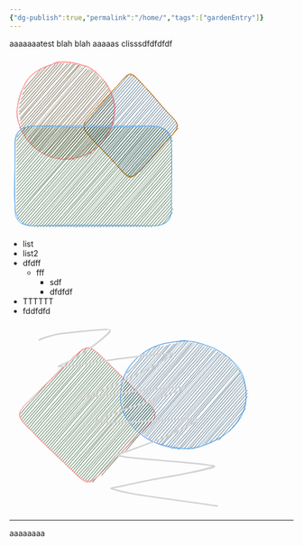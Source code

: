 ```yaml
---
{"dg-publish":true,"permalink":"/home/","tags":["gardenEntry"]}
---
```



aaaaaaatest
blah blah
aaaaas
clisssdfdfdfdf


<svg version="1.1" xmlns="http://www.w3.org/2000/svg" viewBox="0 0 313 310.5" width="313" height="310.5" filter="invert(93%) hue-rotate(180deg)">
  <!-- svg-source:excalidraw -->
  
  <defs>
    <style class="style-fonts">
      @font-face {
        font-family: "Virgil";
        src: url("https://excalidraw.com/Virgil.woff2");
      }
      @font-face {
        font-family: "Cascadia";
        src: url("https://excalidraw.com/Cascadia.woff2");
      }
    </style>
    
  </defs>
  <g stroke-linecap="round" transform="translate(14 10) rotate(0 86 86)"><path d="M32.87 17.97 C32.87 17.97, 32.87 17.97, 32.87 17.97 M32.87 17.97 C32.87 17.97, 32.87 17.97, 32.87 17.97 M11.91 48.11 C17.99 38.9, 29.07 30.2, 41.36 11.86 M11.34 49.49 C23.09 36.74, 34.32 23.21, 43.09 13.71 M9.38 58.39 C26.36 39, 41.43 20.42, 53.28 7.2 M8.91 57.66 C24.14 38.7, 39.1 21.73, 51.78 7.9 M8.15 65.9 C22.64 48.21, 35.3 30.89, 60.63 4.79 M5.53 67.59 C26.64 43.34, 48.82 18.77, 60.54 4.77 M3.8 74.46 C18.71 58.88, 33.08 43.19, 66.84 4.97 M4.99 74.5 C16.85 59.7, 29.46 45.09, 67.25 3.86 M2.56 82.19 C28.21 53.47, 57.43 23.17, 71.99 1.9 M3.5 82.25 C18.8 66.75, 33.74 47.97, 72.4 4.17 M4.58 88.8 C20.7 71.45, 33.46 51.26, 78.37 2.89 M2.48 88.71 C21.76 66.74, 42.9 43.23, 77.23 2.56 M2.7 92.41 C32.88 61.52, 65.58 25.37, 81.73 3.25 M3.78 93.61 C32.74 61.67, 60.26 29.97, 82.39 2.58 M5.76 100.9 C23.98 77.94, 45.31 52.03, 89.41 3.8 M4.44 99.84 C31.15 70.01, 56.06 41.06, 88.51 3.06 M3.91 105.11 C26.92 77.39, 47.5 54.67, 94.21 3.23 M6.5 103.85 C29.94 73.77, 56.85 45.64, 93.61 2.46 M4.04 111.29 C34.15 78.35, 59.73 49.06, 99.89 4.36 M5.88 109.93 C32.37 79.78, 56.82 52.3, 99.01 4.19 M3.77 117.57 C35.97 83.78, 65.63 49.97, 102.43 3.25 M4.82 117.88 C34.78 82.15, 65.55 46.6, 104.1 3.74 M8.7 119.03 C42.34 78.53, 78.56 39.12, 108.76 6.01 M6.67 119.98 C28.99 96.47, 50.28 70.75, 107.5 6.51 M10.02 123.06 C41.11 87.52, 70.73 53.25, 110.72 5.04 M9.85 123.52 C41.35 85.87, 73.11 50.07, 110.52 6.13 M12.29 126.91 C40.15 94.6, 70.99 60.47, 113.19 6.96 M11.25 126.21 C33.83 101.35, 56.18 77.34, 115.74 9.32 M12.91 129.71 C46.8 89.92, 79.06 53.98, 120.65 8.07 M14.02 131.41 C52.71 84.24, 93 38.97, 119.07 9.5 M18.76 134.81 C49.51 101.16, 77.88 66.46, 122.67 12.71 M17.77 134.37 C57.3 85.9, 99.81 37.41, 123.65 12.13 M20.9 138.13 C47.62 104.94, 74.19 71.92, 127.13 14.34 M19.74 137.64 C42.68 110.86, 65.5 82.41, 126.6 13.77 M22.64 143.14 C52.72 108.49, 80.05 71.6, 133.01 14.04 M20.25 142.16 C56.07 102.13, 89.44 63.84, 130.22 13.71 M24.77 146.24 C59.14 101.02, 97.56 59.15, 133.02 17.14 M22.55 145.55 C55.63 108.82, 89.24 71.13, 134.17 16.56 M26.41 147.55 C64.56 105.65, 97.45 63.78, 139.67 17.76 M24.97 149.02 C48.26 119.81, 74.24 90.99, 137.92 19.82 M27.54 150.7 C53.19 120.2, 79.25 94.6, 141.2 21.83 M30.05 150.17 C63.72 110.53, 98.04 72.1, 140.21 20.99 M32.52 151.22 C77.71 100.87, 119.79 52.26, 143.05 24.96 M31.44 153.36 C71.81 106.41, 113.9 59.75, 142.94 24.42 M35.27 153.25 C67.24 119.77, 98.6 84.51, 144.47 26.74 M35.64 155.55 C72.56 113.09, 110.04 72.2, 145.31 27.66 M38.11 158.67 C61.15 129.33, 86.04 99.86, 147.87 32.03 M38.2 157.37 C70.85 119.77, 103.62 83.8, 149.59 29.74 M43.64 157.39 C79.51 119, 116.52 73.81, 151.57 33.77 M42.16 158.48 C71.45 126.54, 100.06 92.81, 151.35 32.13 M46.24 163.66 C69.23 137.7, 92.58 109.57, 155.11 34.34 M44.97 161.94 C84.02 118.32, 121.54 73.66, 155.25 34.97 M47.96 162.38 C85.47 126.17, 117.71 87.95, 158.62 37.34 M48.87 163.48 C88.03 118.84, 127.85 74.97, 157.85 38.99 M54.62 164.71 C86.93 124.94, 122.97 83.44, 160.12 40.86 M52.45 165.18 C94.61 118, 135.08 71.21, 161.44 41.8 M56.49 166.06 C94.09 122.28, 134.29 79.41, 162.99 45.89 M55.79 168.53 C92.18 127.21, 127.03 88.37, 162.9 46.29 M59.59 169.43 C87.87 137.15, 116.18 104.99, 165.2 49.05 M61.24 169.73 C83.08 143.99, 105.86 118.36, 163.44 50.41 M67.11 167.73 C87.89 145.07, 109.77 123.26, 167.4 54.17 M65.33 169.1 C86.82 143.9, 109.6 116.74, 166.19 54.82 M70.1 171.89 C93.32 142.57, 118.66 114.63, 168.91 59.15 M68.87 171.16 C88.5 147.81, 108.59 124.88, 166.61 58.69 M73.41 171.3 C105.68 137.54, 136.49 98.11, 168.46 62.19 M75.42 170.18 C107.63 132.51, 139.49 94.11, 168.68 62.08 M79.14 170.25 C114.18 131.89, 147.9 92.15, 170.8 66.19 M78.17 172.58 C103.32 143.48, 128.88 114.17, 170.06 67.27 M82.57 174.16 C118.92 132.62, 149.7 95.91, 171.47 68.99 M84.38 172.22 C114.53 136.76, 146.12 101.37, 172.24 71.09 M87.61 173.94 C122.72 134.81, 152.05 101.04, 175.4 75.73 M88.24 172.79 C110.6 147.07, 134.45 119.34, 173.69 74.28 M94.07 173.01 C110.28 156.59, 127.8 133.96, 175.72 79.4 M92.64 173.89 C118.96 146.2, 142.85 115.99, 174.06 82.1 M98.37 173.64 C127.14 141.2, 155.05 106.62, 173.62 87.14 M99.37 173.34 C118.51 154.01, 135.83 134.47, 172.58 87.61 M104.95 169.53 C122.26 151.56, 140.01 136.09, 171.13 95.05 M106.96 170.84 C126.27 149.43, 146.45 126.25, 172.26 94.58 M114.92 167.08 C134.11 145.43, 156.08 120.42, 169.83 104.53 M112.83 169.26 C129.8 150.36, 145.55 129.63, 171.09 102.81 M122.05 168.74 C132.45 148.89, 148.98 136.04, 172.17 107.81 M119.71 167 C129.92 155.37, 142.16 143.17, 170.8 109.73 M129.48 163.29 C136.77 150.99, 150.28 140.89, 161.59 123.83 M127.87 164.33 C139.5 150.72, 152.7 136.03, 163.5 125.26" stroke="#ffec99" stroke-width="0.5" fill="none"/><path d="M64.81 2.07 C75.22 -1.98, 89.58 -0.42, 100.99 1.66 C112.4 3.75, 123.7 8.25, 133.26 14.58 C142.83 20.9, 151.95 30.01, 158.38 39.63 C164.81 49.25, 170.21 60.83, 171.83 72.28 C173.46 83.74, 171.49 96.9, 168.14 108.36 C164.79 119.82, 159.02 131.95, 151.75 141.03 C144.48 150.1, 134.85 157.56, 124.52 162.81 C114.18 168.05, 101.34 171.84, 89.72 172.52 C78.1 173.2, 65.62 171.18, 54.8 166.9 C43.98 162.63, 33.12 155.3, 24.8 146.86 C16.48 138.42, 9.03 127.19, 4.9 116.27 C0.76 105.34, -0.8 92.92, 0 81.31 C0.81 69.7, 4.27 57.14, 9.74 46.6 C15.2 36.06, 22.85 25.53, 32.79 18.07 C42.73 10.6, 62.67 4.47, 69.39 1.82 C76.12 -0.84, 73.05 0.78, 73.14 2.12 M120.58 6.74 C131.12 9.95, 140.31 17.99, 148.07 26.72 C155.82 35.46, 163.05 48.14, 167.11 59.13 C171.17 70.11, 173.37 81.32, 172.43 92.64 C171.48 103.95, 167.28 116.55, 161.44 127.03 C155.59 137.51, 146.88 148.43, 137.36 155.54 C127.85 162.64, 115.63 167.03, 104.37 169.65 C93.11 172.27, 81.25 173.55, 69.81 171.25 C58.36 168.94, 45.23 162.72, 35.7 155.81 C26.17 148.89, 18.7 139.75, 12.62 129.76 C6.53 119.77, 0.41 107.37, -0.82 95.85 C-2.05 84.33, 1.77 71.89, 5.25 60.64 C8.72 49.38, 12.38 37.11, 20.03 28.32 C27.68 19.54, 40.39 12.46, 51.15 7.94 C61.9 3.43, 73.35 1.35, 84.58 1.24 C95.81 1.14, 112.98 6.32, 118.51 7.33 C124.05 8.35, 118.1 6.01, 117.82 7.32" stroke="#e03131" stroke-width="1" fill="none"/></g><g stroke-linecap="round" transform="translate(126 26.5) rotate(0 88.5 97)"><path d="M14.82 81.78 C14.82 81.78, 14.82 81.78, 14.82 81.78 M14.82 81.78 C14.82 81.78, 14.82 81.78, 14.82 81.78 M7.34 96.48 C25.51 73.95, 42.48 55.3, 83.44 8.94 M7.34 96.48 C25.22 77.58, 41.87 58.49, 83.44 8.94 M7.08 102.88 C29.43 77.35, 51.12 52.71, 90.4 7.03 M7.08 102.88 C36.91 67.98, 67.42 32.95, 90.4 7.03 M9.44 106.26 C38.75 71.63, 69.67 33.93, 94.73 8.15 M9.44 106.26 C34.19 76.9, 59.55 49.37, 94.73 8.15 M11.81 109.64 C43.91 70.54, 76.27 33.18, 97.75 10.77 M11.81 109.64 C39.44 75.63, 70.68 41.87, 97.75 10.77 M14.17 113.02 C38.14 86.25, 62.95 53.91, 100.11 14.15 M14.17 113.02 C42.94 80.43, 71.73 47.74, 100.11 14.15 M16.53 116.4 C42.94 86.7, 71.34 53.48, 103.13 16.77 M16.53 116.4 C41.53 88.51, 67.53 59.99, 103.13 16.77 M19.55 119.02 C52.92 79.33, 88.92 42.54, 106.15 19.4 M19.55 119.02 C51.44 82.29, 84.14 45.5, 106.15 19.4 M22.57 121.65 C40.3 99.99, 58.17 81.38, 109.17 22.02 M22.57 121.65 C42.37 100.77, 60.82 79.7, 109.17 22.02 M24.93 125.02 C43.1 103.07, 62.9 82.2, 111.53 25.4 M24.93 125.02 C46.24 102.4, 66.28 78.07, 111.53 25.4 M27.95 127.65 C43.44 106.46, 61.08 86, 114.55 28.03 M27.95 127.65 C59.9 89.67, 94.12 51.26, 114.55 28.03 M30.31 131.03 C51.15 107.56, 69.94 85.84, 116.91 31.41 M30.31 131.03 C52.97 107, 75.13 82.14, 116.91 31.41 M33.33 133.65 C57.18 104.07, 85.62 72.25, 119.93 34.03 M33.33 133.65 C51.46 113.31, 69.24 92.07, 119.93 34.03 M36.35 136.28 C64.33 104.16, 96.57 66.56, 122.29 37.41 M36.35 136.28 C65.46 103.17, 95.47 68.98, 122.29 37.41 M38.71 139.65 C65.11 109.75, 87.45 79.61, 125.31 40.03 M38.71 139.65 C68.64 103.65, 101.09 68.19, 125.31 40.03 M41.73 142.28 C58.28 121.85, 77.49 102.79, 127.68 43.41 M41.73 142.28 C72.2 108.89, 101.36 75.24, 127.68 43.41 M44.1 145.66 C64.51 124.67, 82.62 101.52, 130.7 46.04 M44.1 145.66 C67.4 120.38, 89.35 95.28, 130.7 46.04 M47.11 148.28 C69.44 125.48, 89.52 100.89, 133.06 49.42 M47.11 148.28 C71.03 120.24, 95.52 91.83, 133.06 49.42 M50.13 150.91 C75.17 118.67, 103.47 88.09, 136.08 52.04 M50.13 150.91 C79.72 115.46, 111.05 78.3, 136.08 52.04 M52.5 154.29 C73.15 129.16, 97.39 104.24, 138.44 55.42 M52.5 154.29 C78.44 124.52, 104.73 94.19, 138.44 55.42 M55.51 156.91 C77.9 129.94, 105.45 102.47, 141.46 58.04 M55.51 156.91 C81.31 126.39, 108.73 94.91, 141.46 58.04 M57.88 160.29 C78.4 137.65, 97.7 113.74, 143.82 61.42 M57.88 160.29 C84.45 127.23, 112.76 95.06, 143.82 61.42 M60.9 162.91 C93.47 125.73, 127.82 89.62, 146.84 64.05 M60.9 162.91 C92.02 127.74, 121.12 91.39, 146.84 64.05 M63.92 165.54 C90.82 138.49, 113.05 110.13, 149.2 67.42 M63.92 165.54 C98.64 126.11, 131.87 87.14, 149.2 67.42 M66.28 168.92 C98.87 130.06, 132 96.18, 152.22 70.05 M66.28 168.92 C95.09 134.89, 124.47 100.5, 152.22 70.05 M69.3 171.54 C103.94 133.92, 134.35 94.7, 154.58 73.43 M69.3 171.54 C100.91 135.83, 130.93 102.3, 154.58 73.43 M71.66 174.92 C104.2 137.01, 135.56 98.92, 157.6 76.05 M71.66 174.92 C101.88 141.27, 131.29 107.69, 157.6 76.05 M74.68 177.54 C107.72 140.07, 140.92 99.61, 159.97 79.43 M74.68 177.54 C102.74 144.97, 129.93 110.96, 159.97 79.43 M77.04 180.92 C110.66 141.29, 143.33 104.77, 162.99 82.06 M77.04 180.92 C110.16 143.06, 140.81 107.39, 162.99 82.06 M80.72 182.79 C115.67 143.94, 145.6 107.16, 165.35 85.43 M80.72 182.79 C105.04 155.27, 127.92 127.64, 165.35 85.43 M83.74 185.42 C116.82 149.45, 145.5 112.91, 167.71 88.81 M83.74 185.42 C112.03 153.79, 139.72 122.38, 167.71 88.81 M86.75 188.04 C102.54 166.32, 122.52 148.77, 170.07 92.19 M86.75 188.04 C105.15 167.24, 123.79 144.84, 170.07 92.19 M93.05 186.89 C124.03 151.64, 152.84 119.34, 172.44 95.57 M93.05 186.89 C110.36 166.2, 128.06 145.84, 172.44 95.57 M105.26 178.95 C123.27 157.25, 141.41 138.48, 172.83 101.21 M105.26 178.95 C122.2 160.34, 137.45 141.31, 172.83 101.21" stroke="#a5d8ff" stroke-width="0.5" fill="none"/><path d="M111.25 24.5 M111.25 24.5 C129.72 42.87, 145.62 64.16, 154.75 73.5 M111.25 24.5 C127.15 41.57, 142.17 60.19, 154.75 73.5 M154.75 73.5 C178.17 96.09, 177.07 97.6, 154.75 122.5 M154.75 73.5 C178.98 97.28, 176.12 96.5, 154.75 122.5 M154.75 122.5 C139.24 138.6, 121.47 158.45, 111.25 169.5 M154.75 122.5 C145.9 132.08, 135.11 143.78, 111.25 169.5 M111.25 169.5 C90.47 192.1, 88.78 192.41, 66.75 169.5 M111.25 169.5 C89.95 193.33, 87.9 195.72, 66.75 169.5 M66.75 169.5 C55.57 157.75, 49.34 149, 22.25 122.5 M66.75 169.5 C51.59 152.49, 35.24 136.21, 22.25 122.5 M22.25 122.5 C1.91 98.63, -1.29 98.66, 22.25 73.5 M22.25 122.5 C-0.46 97.92, 1.04 96.09, 22.25 73.5 M22.25 73.5 C33.89 57.85, 49.42 43, 66.75 24.5 M22.25 73.5 C35.24 58.84, 50.4 43.7, 66.75 24.5 M66.75 24.5 C88.97 -1.89, 87.23 -1.92, 111.25 24.5 M66.75 24.5 C88.4 -1.43, 89.56 2.28, 111.25 24.5" stroke="#f08c00" stroke-width="1" fill="none"/></g><g stroke-linecap="round" transform="translate(10 124) rotate(0 138.75 88.25)"><path d="M7.86 8.16 C7.86 8.16, 7.86 8.16, 7.86 8.16 M7.86 8.16 C7.86 8.16, 7.86 8.16, 7.86 8.16 M3.66 19.09 C6.48 15.25, 14.74 8.98, 18.1 2.48 M3.66 19.09 C7.02 13.55, 11.57 9.93, 18.1 2.48 M2.75 26.24 C7.24 17.3, 16.68 10.64, 24.4 1.33 M2.75 26.24 C7.8 19.54, 13.47 13.49, 24.4 1.33 M2.48 32.64 C10.57 22.75, 21.33 8.36, 30.7 0.18 M2.48 32.64 C9.95 26.06, 15.49 17.5, 30.7 0.18 M2.88 38.28 C10.8 26.57, 21.74 17.25, 34.37 2.05 M2.88 38.28 C9.91 29.08, 17.33 21.19, 34.37 2.05 M2.62 44.68 C15.38 31.11, 30.02 12.9, 39.36 2.41 M2.62 44.68 C15.51 29.13, 30.2 13.25, 39.36 2.41 M2.36 51.07 C17.48 35.96, 30.01 17.09, 45 2.02 M2.36 51.07 C18.9 32.87, 34.16 13.49, 45 2.02 M2.75 56.72 C17.77 40.57, 33.24 23.19, 49.99 2.38 M2.75 56.72 C16.02 43.5, 27.88 28.07, 49.99 2.38 M2.49 63.11 C15.66 46.53, 34.98 27.08, 55.63 1.98 M2.49 63.11 C19.51 42.82, 35.17 24.02, 55.63 1.98 M2.88 68.76 C17.96 48.84, 37.32 31.19, 60.62 2.34 M2.88 68.76 C23.93 43.27, 46.18 19.8, 60.62 2.34 M2.62 75.16 C22.14 50.13, 44.3 27.31, 66.26 1.95 M2.62 75.16 C27.42 46.96, 52.67 17.75, 66.26 1.95 M2.36 81.55 C27.71 53.95, 53.64 22.34, 71.25 2.31 M2.36 81.55 C22.2 60.29, 40.85 36.71, 71.25 2.31 M2.76 87.2 C28.69 57.76, 57.48 25.97, 76.89 1.91 M2.76 87.2 C28.77 56.56, 54.4 26.23, 76.89 1.91 M2.49 93.59 C22.67 69.78, 43.27 44.24, 81.88 2.27 M2.49 93.59 C26.77 64.35, 52.28 35.02, 81.88 2.27 M2.89 99.24 C28.61 68.13, 56.99 37.47, 87.52 1.88 M2.89 99.24 C29.27 70.39, 54.65 38.85, 87.52 1.88 M2.63 105.64 C24.5 82.18, 40.17 60.48, 92.51 2.24 M2.63 105.64 C30.13 74.48, 56.65 43.81, 92.51 2.24 M2.37 112.03 C36.32 72.69, 68.23 37.15, 98.15 1.85 M2.37 112.03 C38.63 72.01, 71.45 33.16, 98.15 1.85 M2.76 117.68 C28.06 89.93, 49.64 63.11, 103.14 2.21 M2.76 117.68 C24.76 92.58, 46.94 66.82, 103.14 2.21 M2.5 124.07 C45.46 77.29, 85.13 31.28, 108.78 1.81 M2.5 124.07 C40.29 81.15, 76.83 40.39, 108.78 1.81 M2.89 129.72 C32.48 97.18, 60.28 63.95, 113.77 2.17 M2.89 129.72 C40.35 87.24, 76.6 46.73, 113.77 2.17 M2.63 136.11 C44.79 88.06, 83.02 41.1, 119.41 1.78 M2.63 136.11 C41.22 94.37, 79.6 50.36, 119.41 1.78 M2.37 142.51 C53.47 87.06, 99.82 32.1, 124.4 2.14 M2.37 142.51 C35.89 104.59, 66.91 69, 124.4 2.14 M2.77 148.16 C32.04 116.34, 57.87 89, 130.04 1.74 M2.77 148.16 C39.39 105.73, 75.65 65.46, 130.04 1.74 M3.16 153.8 C42.5 111.32, 79.26 70.71, 135.03 2.1 M3.16 153.8 C47.64 103.27, 90.69 54.35, 135.03 2.1 M4.21 158.69 C37.9 116.5, 77.76 73.88, 140.67 1.71 M4.21 158.69 C32.31 124.83, 62.1 89.7, 140.67 1.71 M4.61 164.33 C55.13 106.74, 102.38 53.04, 145.66 2.07 M4.61 164.33 C33.08 131.22, 63.63 96.71, 145.66 2.07 M7.62 166.95 C50.37 118.12, 94.43 67.24, 150.65 2.43 M7.62 166.95 C45.61 120.77, 85.7 77.48, 150.65 2.43 M10.64 169.58 C58.36 116.69, 102.72 65.49, 156.29 2.03 M10.64 169.58 C48.22 125.25, 84.47 83, 156.29 2.03 M13.01 172.96 C47.84 131.22, 81.14 93.12, 161.28 2.39 M13.01 172.96 C70.14 108.23, 128.08 42.61, 161.28 2.39 M17.34 174.07 C68.39 116.76, 116.62 60.74, 166.92 2 M17.34 174.07 C78.56 106.11, 137.05 36.68, 166.92 2 M21.67 175.19 C53.4 138.69, 85.91 99.12, 171.91 2.36 M21.67 175.19 C60.09 134.08, 96.31 91.68, 171.91 2.36 M25.34 177.06 C56.64 139.96, 91.68 102.99, 177.55 1.96 M25.34 177.06 C60.65 136.49, 95.79 94.91, 177.55 1.96 M30.33 177.42 C89.3 109.89, 149.26 40.37, 182.54 2.32 M30.33 177.42 C83.24 119.19, 135.11 58.83, 182.54 2.32 M34.66 178.53 C67.11 142.41, 99.52 108.82, 188.18 1.93 M34.66 178.53 C85.47 117.26, 137.67 57.77, 188.18 1.93 M39.65 178.89 C90.85 122.58, 140.86 63.46, 193.17 2.29 M39.65 178.89 C86.31 125.83, 132.04 72.21, 193.17 2.29 M45.29 178.5 C81.51 136.16, 119.05 91.35, 198.81 1.9 M45.29 178.5 C100.19 116.13, 155.58 51.79, 198.81 1.9 M50.28 178.86 C101.98 119.58, 153.81 58.25, 203.8 2.26 M50.28 178.86 C108.41 113.08, 165.92 47.19, 203.8 2.26 M55.92 178.46 C96.09 131.28, 134.45 87.79, 209.44 1.86 M55.92 178.46 C104.21 122.4, 152.89 66.75, 209.44 1.86 M60.91 178.82 C91.93 142.23, 124.49 107.62, 214.43 2.22 M60.91 178.82 C110.8 119.93, 161.69 62.47, 214.43 2.22 M66.55 178.43 C115.45 126.38, 161.18 71.71, 220.07 1.83 M66.55 178.43 C113.72 125, 160.33 71.37, 220.07 1.83 M71.54 178.79 C110.04 132.12, 151.02 86.89, 225.06 2.19 M71.54 178.79 C126.82 115.71, 180.59 53.29, 225.06 2.19 M77.18 178.39 C111.68 140.59, 142.42 105.13, 230.7 1.79 M77.18 178.39 C136.51 107.5, 197.4 39.22, 230.7 1.79 M82.17 178.75 C128.62 127.84, 171.13 77.9, 235.69 2.15 M82.17 178.75 C141.56 113.09, 199.42 45.75, 235.69 2.15 M87.81 178.36 C137.5 123.3, 183.21 67.28, 241.33 1.76 M87.81 178.36 C137.69 121.34, 186.99 64.78, 241.33 1.76 M92.8 178.72 C124.87 141.42, 155.1 104.78, 246.97 1.36 M92.8 178.72 C141.22 119.65, 192.75 62, 246.97 1.36 M98.44 178.32 C154.26 112.43, 212.97 44.29, 251.96 1.72 M98.44 178.32 C130.74 143.81, 160.66 107.87, 251.96 1.72 M103.43 178.68 C133.84 143.01, 166.4 105.31, 256.29 2.84 M103.43 178.68 C144.44 131.46, 186.77 82.35, 256.29 2.84 M108.42 179.04 C145.95 140.22, 179.75 97.98, 261.28 3.2 M108.42 179.04 C140.74 138.3, 175.6 98.71, 261.28 3.2 M114.06 178.65 C148.23 141.87, 179.54 101.86, 264.95 5.07 M114.06 178.65 C159.3 126.31, 206.55 72.18, 264.95 5.07 M119.05 179.01 C170.99 120.05, 218.52 65.33, 267.97 7.69 M119.05 179.01 C171.57 118.6, 223.18 57.82, 267.97 7.69 M124.69 178.62 C158.15 138.96, 191.4 99.42, 270.99 10.32 M124.69 178.62 C159.1 138.73, 194.07 99.95, 270.99 10.32 M129.68 178.98 C161.85 141.67, 194.38 103.68, 274.01 12.94 M129.68 178.98 C159.7 141.42, 192.23 106.03, 274.01 12.94 M135.32 178.58 C187.05 117.94, 241.72 55.92, 275.72 17.07 M135.32 178.58 C175.73 132.13, 215.13 86.3, 275.72 17.07 M140.31 178.94 C177.12 137.13, 214.52 92.23, 278.08 20.45 M140.31 178.94 C173.63 142.01, 205.17 105.15, 278.08 20.45 M145.95 178.55 C178.58 137.64, 213.88 99.33, 279.13 25.34 M145.95 178.55 C174.86 145.71, 204.41 111.75, 279.13 25.34 M150.94 178.91 C188.79 135.61, 229.94 88.36, 278.21 32.49 M150.94 178.91 C185.57 136.63, 222.63 96.44, 278.21 32.49 M156.58 178.51 C204.34 124.42, 253.93 67.18, 277.95 38.89 M156.58 178.51 C183.83 147.95, 212.01 116.58, 277.95 38.89 M161.57 178.87 C208.43 129.83, 253.82 75.03, 278.34 44.53 M161.57 178.87 C184.83 150.74, 208.95 123.25, 278.34 44.53 M167.21 178.48 C211.35 127.54, 255.95 77.07, 278.08 50.93 M167.21 178.48 C211.77 129.09, 257.14 77.15, 278.08 50.93 M172.2 178.84 C200.83 146.7, 226.93 111.3, 277.82 57.33 M172.2 178.84 C210.32 136.64, 246.32 92.61, 277.82 57.33 M177.84 178.44 C216.76 133.06, 255.91 85.96, 278.22 62.97 M177.84 178.44 C205.91 147.16, 232.81 115.53, 278.22 62.97 M182.83 178.8 C212.7 143.99, 245.29 107.81, 277.95 69.37 M182.83 178.8 C202.08 156.03, 221.5 133.51, 277.95 69.37 M188.47 178.41 C223.3 138.8, 257.17 95.36, 278.35 75.01 M188.47 178.41 C214.73 146.73, 241.86 116.31, 278.35 75.01 M193.46 178.77 C225.34 141.06, 258.49 102.45, 278.09 81.41 M193.46 178.77 C222.01 144.69, 251.97 109.37, 278.09 81.41 M199.1 178.37 C226.46 147.7, 253 115.32, 277.83 87.81 M199.1 178.37 C226.91 147.17, 253.87 116.04, 277.83 87.81 M204.09 178.73 C230.69 150.47, 254.13 122.05, 278.22 93.45 M204.09 178.73 C230.39 150.21, 254.97 121.06, 278.22 93.45 M209.73 178.34 C223.22 159.6, 241.73 144.26, 277.96 99.85 M209.73 178.34 C225.36 161.7, 238.91 144.82, 277.96 99.85 M214.72 178.7 C233.8 153.89, 254.94 128.73, 278.35 105.49 M214.72 178.7 C239.77 149.41, 265.31 122.17, 278.35 105.49 M219.7 179.06 C242.09 150.68, 266.01 125.17, 278.09 111.89 M219.7 179.06 C239.57 157.2, 259.21 134.13, 278.09 111.89 M225.35 178.67 C244.51 158.2, 259.92 140.98, 277.83 118.29 M225.35 178.67 C241.01 159.54, 257.4 142.23, 277.83 118.29 M230.33 179.03 C241.21 164.43, 255.05 148.43, 278.23 123.93 M230.33 179.03 C241.56 165.42, 253.4 153.48, 278.23 123.93 M235.98 178.63 C253.6 157.96, 268.49 140.52, 277.96 130.33 M235.98 178.63 C249.57 162.6, 265.05 146.27, 277.96 130.33 M240.96 178.99 C253.5 163.27, 270.42 147.48, 278.36 135.97 M240.96 178.99 C251.68 165.3, 264.17 152.24, 278.36 135.97 M247.26 177.84 C261 161.97, 272.35 149.65, 278.1 142.37 M247.26 177.84 C257.52 164.99, 268.46 153.89, 278.1 142.37 M253.56 176.69 C262.21 168.01, 271.9 157.66, 279.8 146.5 M253.56 176.69 C259.24 169.35, 264.72 162.93, 279.8 146.5 M261.17 174.03 C268.04 168.8, 269.63 162.24, 278.89 153.66 M261.17 174.03 C266.17 168.3, 269.08 164.56, 278.89 153.66" stroke="#b2f2bb" stroke-width="0.5" fill="none"/><path d="M32 0 M32 0 C99.41 1.94, 165.64 3.01, 245.5 0 M32 0 C96.02 -1.36, 161.05 -0.62, 245.5 0 M245.5 0 C266.24 1.32, 278.14 10.11, 277.5 32 M245.5 0 C266.21 2.06, 275.41 10.76, 277.5 32 M277.5 32 C278.75 63.5, 277.24 91.94, 277.5 144.5 M277.5 32 C277.81 70.83, 277.43 111.7, 277.5 144.5 M277.5 144.5 C278.91 164.52, 265.44 177.98, 245.5 176.5 M277.5 144.5 C278.75 166.44, 268.91 176.47, 245.5 176.5 M245.5 176.5 C169.51 177.05, 90.88 177.53, 32 176.5 M245.5 176.5 C179.28 175.47, 111.65 174.42, 32 176.5 M32 176.5 C10.67 175.81, 1.92 163.87, 0 144.5 M32 176.5 C8.5 177.41, -1.58 166.64, 0 144.5 M0 144.5 C-2.76 120.63, -0.45 95.96, 0 32 M0 144.5 C-0.53 102.09, -0.07 57.45, 0 32 M0 32 C1.16 11.91, 9.58 1.19, 32 0 M0 32 C-2.26 11.6, 8.5 0.98, 32 0" stroke="#1971c2" stroke-width="1" fill="none"/></g></svg>

- list
- list2
- dfdff
	- fff
		- sdf
		- dfdfdf
- TTTTTT
- fddfdfd

<svg version="1.1" xmlns="http://www.w3.org/2000/svg" viewBox="0 0 430 333.5" width="430" height="333.5" filter="invert(93%) hue-rotate(180deg)">
  <!-- svg-source:excalidraw -->
  
  <defs>
    <style class="style-fonts">
      @font-face {
        font-family: "Virgil";
        src: url("https://excalidraw.com/Virgil.woff2");
      }
      @font-face {
        font-family: "Cascadia";
        src: url("https://excalidraw.com/Cascadia.woff2");
      }
    </style>
    
  </defs>
  <g stroke-linecap="round" transform="translate(10 34.5) rotate(0 128 126.75)"><path d="M21.42 106.07 C21.42 106.07, 21.42 106.07, 21.42 106.07 M21.42 106.07 C21.42 106.07, 21.42 106.07, 21.42 106.07 M10.01 125.3 C25.55 104.15, 47.06 82.33, 58.56 69.45 M10.01 125.3 C21.88 110.99, 34.26 99.28, 58.56 69.45 M10.4 130.94 C36.5 101.72, 64.29 69.67, 95.69 32.83 M10.4 130.94 C35.55 99.86, 63.98 68.39, 95.69 32.83 M12.11 135.08 C39.1 100.42, 68.97 71.02, 119.7 11.31 M12.11 135.08 C53.2 87.11, 95.47 38.03, 119.7 11.31 M14.47 138.46 C48.28 100.98, 78.73 61.97, 127.31 8.65 M14.47 138.46 C47.61 101.56, 79.92 64.63, 127.31 8.65 M16.84 141.84 C57.4 93.94, 97.62 51.03, 131.65 9.76 M16.84 141.84 C51.7 102.43, 87.55 61.49, 131.65 9.76 M19.85 144.46 C59.34 96.22, 101.77 52.26, 136.63 10.12 M19.85 144.46 C59.48 98.37, 98.72 54.83, 136.63 10.12 M21.56 148.59 C60.3 104.04, 102.68 56.16, 139.65 12.75 M21.56 148.59 C52.82 111.7, 86.97 73.93, 139.65 12.75 M24.58 151.22 C50.32 119.07, 76.37 87.42, 142.67 15.37 M24.58 151.22 C66.65 102.21, 108.23 51.76, 142.67 15.37 M27.6 153.84 C63.3 113.35, 102.44 67.62, 146.35 17.24 M27.6 153.84 C73.66 101.69, 120.24 47.61, 146.35 17.24 M30.62 156.47 C73.24 108.05, 116.01 59.67, 149.36 19.86 M30.62 156.47 C77.45 101.6, 124.51 48.47, 149.36 19.86 M32.98 159.85 C61.99 124.4, 91.46 91.33, 151.73 23.24 M32.98 159.85 C74.18 111.57, 114.71 64.25, 151.73 23.24 M36 162.47 C83.91 106.57, 129.83 55.79, 154.75 25.87 M36 162.47 C79.74 111.86, 124.84 60.78, 154.75 25.87 M39.02 165.09 C78.36 121.3, 116.88 78.1, 157.76 28.49 M39.02 165.09 C70.4 128.52, 102.93 91.19, 157.76 28.49 M42.04 167.72 C66.87 140.48, 94.23 110.22, 160.78 31.12 M42.04 167.72 C82.94 119.87, 122.39 73.79, 160.78 31.12 M44.4 171.1 C70.36 141.96, 97.19 113.39, 163.8 33.74 M44.4 171.1 C79.32 132.24, 112.53 92.05, 163.8 33.74 M47.42 173.72 C88.76 128.73, 129.84 80.87, 166.82 36.36 M47.42 173.72 C76.38 139.72, 104.38 105.28, 166.82 36.36 M50.44 176.35 C90.12 130.2, 130.42 86.04, 169.18 39.74 M50.44 176.35 C86.92 136.24, 121.77 94.09, 169.18 39.74 M53.46 178.97 C99.57 125.57, 143.82 75.09, 172.2 42.37 M53.46 178.97 C94.46 131.58, 134.21 84.58, 172.2 42.37 M56.48 181.59 C86.74 147.76, 120.4 113.24, 175.22 44.99 M56.48 181.59 C88.15 143.01, 123.08 104.06, 175.22 44.99 M58.84 184.97 C96.93 140.09, 134.64 99.27, 177.58 48.37 M58.84 184.97 C84.01 156.85, 107.64 128.5, 177.58 48.37 M61.86 187.6 C95.21 146.9, 130.21 104.17, 180.6 51 M61.86 187.6 C105.27 135.97, 151.36 84.84, 180.6 51 M64.88 190.22 C89.8 163.31, 114.04 135.26, 183.62 53.62 M64.88 190.22 C102.67 147.41, 139.61 103.81, 183.62 53.62 M67.89 192.85 C106.23 153.16, 142.04 110.12, 185.98 57 M67.89 192.85 C107.15 147.73, 144.63 102.9, 185.98 57 M70.26 196.22 C111.37 148.96, 152.78 100.46, 189 59.62 M70.26 196.22 C102.21 158.25, 134.56 120.9, 189 59.62 M73.28 198.85 C105.16 164.54, 136.23 128.72, 192.02 62.25 M73.28 198.85 C110.14 154.5, 148.95 110.45, 192.02 62.25 M76.29 201.47 C109.18 163.55, 143.59 127.02, 194.39 65.63 M76.29 201.47 C119.08 150.43, 162.64 100.61, 194.39 65.63 M79.31 204.1 C114.15 163.87, 147.23 126.78, 197.4 68.25 M79.31 204.1 C117.59 159.73, 158.18 115.64, 197.4 68.25 M81.68 207.48 C126.75 156.1, 169.78 103.88, 200.42 70.87 M81.68 207.48 C106.24 178.24, 130.44 151.21, 200.42 70.87 M84.7 210.1 C116.74 171.69, 151.46 132.7, 202.79 74.25 M84.7 210.1 C126.06 164.03, 167.02 117.81, 202.79 74.25 M87.71 212.73 C116.83 179.28, 146.41 146.89, 205.8 76.88 M87.71 212.73 C121.9 170.91, 159.14 128.59, 205.8 76.88 M90.73 215.35 C119.02 185.35, 145.8 151.34, 208.82 79.5 M90.73 215.35 C132.75 168.21, 174.08 119.2, 208.82 79.5 M93.1 218.73 C132.83 169.92, 176.43 121.57, 211.84 82.13 M93.1 218.73 C129.21 175.96, 165.89 135.6, 211.84 82.13 M96.11 221.35 C133.33 181.18, 168.19 141.26, 214.21 85.5 M96.11 221.35 C140.94 168.65, 186.36 119.1, 214.21 85.5 M99.13 223.98 C146.71 172.66, 191.75 120.64, 217.22 88.13 M99.13 223.98 C136.75 181.28, 173.08 138.71, 217.22 88.13 M102.15 226.6 C144.02 176.41, 187.94 123.13, 220.24 90.75 M102.15 226.6 C128.35 196.88, 153.8 166.84, 220.24 90.75 M105.17 229.23 C138.75 188.87, 172.46 153.18, 222.61 94.13 M105.17 229.23 C128.48 198.99, 154.33 171.81, 222.61 94.13 M107.53 232.6 C141.94 192.04, 175.82 155.49, 225.62 96.76 M107.53 232.6 C145.42 190.37, 182 145.9, 225.62 96.76 M110.55 235.23 C139.87 203.29, 167.53 169.16, 228.64 99.38 M110.55 235.23 C150.35 189.07, 190.19 144.71, 228.64 99.38 M113.57 237.85 C139.33 210.29, 166.11 181.97, 231.01 102.76 M113.57 237.85 C146.7 199.08, 182.14 158.89, 231.01 102.76 M117.25 239.72 C146.75 204.57, 177.64 171.55, 234.02 105.38 M117.25 239.72 C157.05 193.14, 198.28 146.91, 234.02 105.38 M120.27 242.35 C151.04 204.32, 182.87 170.97, 237.04 108.01 M120.27 242.35 C142.95 214.39, 167.43 186.65, 237.04 108.01 M123.94 244.22 C147.02 217.12, 171.17 188.89, 239.41 111.39 M123.94 244.22 C150 214.52, 174.29 184.55, 239.41 111.39 M127.62 246.09 C162.04 204.73, 199.03 162.29, 241.77 114.77 M127.62 246.09 C160.17 209.2, 192.84 169.51, 241.77 114.77 M133.26 245.69 C173.13 198.74, 216.79 148.18, 244.79 117.39 M133.26 245.69 C163.64 212.18, 192.27 178.9, 244.79 117.39 M137.59 246.81 C173.62 206.6, 210.7 162.82, 246.49 121.52 M137.59 246.81 C162.13 217.57, 187.99 190.29, 246.49 121.52 M153.73 234.34 C182.79 201.52, 213.2 167.45, 247.55 126.41 M153.73 234.34 C176.6 208.31, 198.91 182.79, 247.55 126.41 M194.8 193.19 C210.59 175.04, 221.46 160.25, 248.6 131.3 M194.8 193.19 C209.55 174.62, 224.68 157.2, 248.6 131.3" stroke="#b2f2bb" stroke-width="0.5" fill="none"/><path d="M161.25 31.75 M161.25 31.75 C186.81 55.91, 212.67 82.34, 223.75 95.25 M161.25 31.75 C175.69 47.92, 192.97 62.43, 223.75 95.25 M223.75 95.25 C257.89 126.79, 255.55 125.44, 223.75 158.75 M223.75 95.25 C256.47 124.95, 257.76 127.81, 223.75 158.75 M223.75 158.75 C198.91 181.92, 175.78 207.08, 161.25 221.75 M223.75 158.75 C211.14 171.72, 198.25 185.06, 161.25 221.75 M161.25 221.75 C129.76 253.29, 130.59 252.41, 96.75 221.75 M161.25 221.75 C129.43 255.45, 129.7 255.49, 96.75 221.75 M96.75 221.75 C69.52 196.16, 45.73 175.07, 32.25 158.75 M96.75 221.75 C82.55 207.52, 69.13 194.58, 32.25 158.75 M32.25 158.75 C1.03 126.99, -0.14 126.1, 32.25 95.25 M32.25 158.75 C-1.1 128.82, -0.12 126.59, 32.25 95.25 M32.25 95.25 C59.03 69.03, 80.92 45.66, 96.75 31.75 M32.25 95.25 C51.55 75.84, 71.51 58.44, 96.75 31.75 M96.75 31.75 C128.17 0.47, 129.54 0.3, 161.25 31.75 M96.75 31.75 C130.66 1.46, 129.43 0.94, 161.25 31.75" stroke="#e03131" stroke-width="1" fill="none"/></g><g stroke-linecap="round" transform="translate(196.5 31) rotate(0 111.75 95)"><path d="M32.96 27.32 C32.96 27.32, 32.96 27.32, 32.96 27.32 M32.96 27.32 C32.96 27.32, 32.96 27.32, 32.96 27.32 M12.04 55.45 C24.02 46.42, 33.4 32.85, 43.35 19.7 M12.09 58 C19.55 48.7, 25.73 42.61, 43.97 22.37 M10.22 67.38 C20.84 52.17, 29.49 41.65, 53.79 14.82 M9.82 65.06 C27.61 45.52, 44.57 25.62, 53.01 15.21 M7 75.27 C22.95 57.73, 38.64 38.41, 63.33 9.29 M7.68 74.54 C21 60.85, 32.06 46, 65.23 9.74 M6.65 83.9 C27.39 56.69, 54.83 28.85, 71.19 8.73 M5.98 83.14 C26.59 56.9, 50.36 29.93, 69.6 9.1 M3.15 90.62 C31.02 62.12, 55.56 29.78, 77.2 8.36 M3.42 91.57 C23.78 69.27, 44.57 46.72, 75.66 9.14 M2.98 96.22 C24.31 77.59, 44.24 53.61, 84.34 7.8 M4.55 97.55 C19.3 78.7, 36.5 58.26, 82.8 7.37 M6 103.09 C21.73 82.51, 39.59 63.85, 90.02 4.59 M5.61 102.25 C35.09 68.4, 63.45 36.87, 88.41 4.77 M6.87 107.07 C28.57 83.75, 50.2 57, 96.89 5.11 M4.63 108.21 C28.81 81.95, 52.18 54.15, 95.45 4.76 M4.42 113.81 C40.57 72.1, 74.2 32, 102.28 1.42 M5.7 114 C36.28 77.52, 67.23 41.93, 100.76 4.35 M7.23 119.66 C38.63 79.87, 69.29 40.8, 108.31 -1.09 M5.32 119.22 C35.81 87.11, 65.89 52.51, 109.97 -0.1 M5.66 125.56 C37.81 88.38, 70.28 49.63, 114.85 2.46 M5.27 126.6 C40.32 88.86, 72.67 49.35, 113.22 1.49 M8.67 129.6 C32.4 102.89, 54.2 79.43, 118 1.71 M8.22 128.79 C49.07 82.34, 87.93 37.43, 118.53 2.39 M10.02 132.26 C49.75 88.24, 89.63 43.35, 125.15 4.03 M10.76 131.7 C33.28 105.33, 57.32 78.81, 123.59 2.21 M12.98 136.43 C52.45 88.9, 95.56 44.58, 127.67 3.11 M12.89 134.8 C41.91 102.25, 69.36 69.83, 127.36 3.67 M15.78 140.34 C47.89 103.31, 76.72 66.68, 131.01 2.6 M14.35 138.17 C50.75 96.31, 86.82 54.71, 132.88 4.42 M15.79 143.41 C44.3 113.45, 70.15 81.56, 138.25 3.22 M17.52 142.57 C45.9 110.83, 72.9 80.46, 137.71 4.36 M21.61 144.13 C61.94 102.79, 98.18 55.23, 143.43 6.61 M20.4 145.51 C55.11 105.59, 89.81 64.28, 142.04 5.69 M21.21 149.96 C70.4 97.4, 118.14 42.5, 146.48 7.29 M21.52 149.3 C49.64 117.48, 76.9 86.01, 146.43 6.98 M25.36 151.92 C69.99 98.38, 119.84 42.21, 149.24 9.93 M24.23 153.88 C50.83 123.96, 77.24 93.09, 150.64 8.75 M26.46 155.46 C75.58 98.06, 128.98 39.7, 155.61 11.3 M26.26 155.84 C62.52 115.07, 98.01 73.57, 154.62 9.49 M31.95 157.39 C55.95 125.56, 87.24 93.67, 159.71 10.6 M30.02 159.55 C71.84 110.01, 116.2 59.89, 157.47 12.25 M34.55 161.95 C79.75 106.14, 126.74 53.39, 162.65 14.14 M33.61 161.44 C75.95 112.31, 119.3 61.88, 160.98 13.46 M38.2 163.95 C71.37 125.63, 104.27 86.13, 165.97 16.13 M37.61 163.27 C78.13 118.36, 118.2 70.69, 165.96 15.97 M40.36 165.42 C91.45 110.91, 140.58 50.16, 168.46 15.88 M40.16 165.03 C92.37 106.94, 142.62 47.02, 169.79 16.38 M44.71 168.19 C89.23 112.35, 138.25 56.73, 174.26 19.67 M42.44 167.66 C92.99 109.52, 142.45 51.62, 173.42 19.11 M47.25 170.06 C83.53 128.14, 117.68 90.24, 177.01 22.57 M45.69 169.43 C95.14 112.22, 144.89 52.69, 176.25 20.42 M50.54 172.89 C85.59 128.44, 121.68 88.47, 179.97 22.35 M50.14 172.24 C100.32 114.08, 152.19 55.52, 179.11 22.52 M52.45 175.18 C81.33 141.67, 110.22 110.24, 184.74 24.55 M52.65 174.42 C91.71 127.79, 131.83 82.4, 183.89 22.96 M56.56 176.36 C107.51 116.61, 158.52 58.81, 188.23 24.68 M56.03 176.77 C99.12 127.07, 143.89 75.78, 186.95 26.02 M58 180.25 C104.94 126.69, 153.83 70.98, 188.09 30.26 M59.18 179.28 C89.67 145.63, 119.56 110.38, 189.65 29.47 M64.91 180.15 C109.79 125.89, 156.39 74.7, 192.36 31.81 M64.23 181.12 C94.88 146.22, 125.76 109.53, 193.25 32.4 M68.21 183.07 C98.08 149.21, 126.09 117.21, 197.67 33.26 M68.33 181.88 C113.87 129.74, 160.56 77.47, 194.99 34.32 M72.65 184.45 C110.39 141.8, 146.61 101.11, 198.9 36.74 M71.91 184.25 C110.9 138.2, 148.4 94.34, 197.19 39.11 M74.31 184.41 C113.32 146.4, 145.21 106.9, 199.43 41.92 M74.91 184.42 C119.83 134.06, 165.64 80.95, 202.12 40.72 M80.81 186.16 C127.61 135.53, 172.56 80.45, 203.25 44.41 M79.76 186.74 C122.02 140.21, 163.68 92.65, 205 43.82 M85.35 187.62 C126.26 138.85, 166.43 91.93, 205.1 47.43 M84.34 187.49 C133.08 133.29, 181.57 77.38, 206.89 47.58 M88.88 189.01 C113.18 160.02, 141.46 128.55, 208.56 49.36 M88.8 188.66 C122.13 148.3, 156.57 107.91, 209.61 49.44 M92.21 191.25 C117.41 162.63, 140.81 137.17, 214.2 54.18 M92.64 190.6 C132.84 147.27, 170.93 102.13, 212.73 51.74 M98.8 190.87 C136.4 147.71, 173.36 101.63, 212.43 56.59 M96.22 190.97 C140.57 143.79, 182.53 94.49, 213.17 57.01 M103.55 193.05 C124.9 164.22, 149.99 138.84, 213.47 61.06 M102.4 192.16 C133.95 154.89, 165.31 119.11, 216.06 61.23 M108.96 190.07 C135.72 159.88, 165.79 125.56, 215.63 64.78 M107.5 189.78 C143.51 150.08, 178.11 109.93, 217.77 64.98 M112.56 191.43 C139.06 159.44, 169 125.35, 217.34 71.04 M113.52 191.01 C147.56 152.21, 179.81 113.96, 218.8 68.93 M120.33 192.17 C141.28 165.37, 162.58 139, 220.69 71.79 M118.43 191.13 C149.05 156.54, 180.78 119.47, 220.07 74.7 M122.9 191.28 C146.5 165.63, 171.96 136.19, 222.81 78.35 M125.14 190.13 C157.22 152.64, 188.87 114.81, 221.19 77.65 M129.62 191.35 C152.82 161.83, 178.3 131.4, 222.68 84.18 M130.37 190.46 C154.82 160.96, 180.6 131.69, 224.02 81.93 M136.01 188.63 C166.61 152.04, 196.78 118.29, 225.3 87.37 M136.97 189.4 C171.31 150.46, 203.98 110.82, 225.69 87.09 M145.29 186.49 C173.89 154.17, 201.49 119.75, 226.47 91.69 M144.18 184.57 C173.91 152.12, 202.59 118.12, 224.16 93.35 M150.47 182.97 C179.5 148.25, 209.75 118.13, 226.16 98.48 M152.63 181.84 C177.92 153.04, 202.88 125.53, 224.45 99.67 M158.43 180.2 C176.85 160.68, 191.44 145.04, 222.73 107.26 M159.14 180.75 C178.95 157.44, 198.3 136.8, 223.63 106.54 M167.41 177.25 C186.38 156.11, 202.49 138.31, 222.4 112.16 M169.1 175.68 C179.86 162.22, 191.82 146.63, 223.1 112.63 M175.87 175.77 C192.68 152.76, 213.42 131.22, 221.94 120.74 M174.06 175.64 C193.5 153.12, 212.19 131.76, 222.13 119.72 M195.58 157.75 C201.29 150.23, 210.62 141.69, 211.71 134.95 M193.72 160.21 C199.15 151.86, 206.51 145.11, 213.7 135.97" stroke="#a5d8ff" stroke-width="0.5" fill="none"/><path d="M108.26 0.26 C120.68 -1.6, 135.29 2.3, 147.84 6.07 C160.4 9.85, 173.2 15.47, 183.57 22.88 C193.93 30.3, 203.56 40.37, 210.03 50.57 C216.51 60.77, 220.73 72.89, 222.42 84.09 C224.12 95.28, 223.52 106.81, 220.2 117.74 C216.87 128.67, 210.31 140.24, 202.47 149.64 C194.64 159.04, 184.28 167.71, 173.19 174.14 C162.11 180.57, 149.05 185.61, 135.99 188.21 C122.92 190.8, 108.07 191.5, 94.82 189.71 C81.57 187.92, 68.12 183.24, 56.51 177.46 C44.89 171.68, 33.8 163.88, 25.14 155.04 C16.48 146.2, 8.58 135.37, 4.55 124.43 C0.53 113.48, 0.1 101, 0.99 89.38 C1.87 77.76, 4.54 65.03, 9.87 54.69 C15.19 44.35, 23.31 35.17, 32.93 27.36 C42.55 19.54, 54.5 12.51, 67.59 7.79 C80.67 3.08, 103.58 0.17, 111.45 -0.93 C119.31 -2.03, 114.95 -0.67, 114.77 1.17 M118.93 0.42 C131.59 -0.2, 144.65 4.57, 156.87 9.32 C169.08 14.07, 182.42 21.1, 192.23 28.92 C202.04 36.73, 210.57 45.68, 215.74 56.19 C220.91 66.7, 222.73 80.46, 223.26 91.99 C223.78 103.51, 223.28 114.53, 218.88 125.35 C214.48 136.17, 205.8 148.25, 196.85 156.92 C187.9 165.59, 176.82 171.73, 165.16 177.34 C153.51 182.96, 140.2 189.13, 126.91 190.61 C113.62 192.09, 98.35 188.95, 85.41 186.22 C72.47 183.49, 60.28 180.61, 49.25 174.22 C38.22 167.82, 27.03 157.7, 19.21 147.86 C11.39 138.02, 5.19 126.11, 2.33 115.2 C-0.52 104.28, 0.02 93.44, 2.11 82.38 C4.2 71.32, 8.3 59.16, 14.87 48.85 C21.45 38.54, 31.43 27.84, 41.54 20.5 C51.65 13.16, 62.79 8.21, 75.53 4.84 C88.27 1.47, 111.05 0.54, 117.98 0.29 C124.91 0.04, 117 2.01, 117.09 3.34" stroke="#1971c2" stroke-width="1" fill="none"/></g><g transform="translate(53 29) rotate(0 158.25 137.75)" stroke="none"><path fill="#1e1e1e" d="M -0.65,-1.42 Q -0.65,-1.42 2.81,-2.97 6.27,-4.52 10.27,-5.77 14.28,-7.03 18.85,-8.27 23.41,-9.51 27.95,-10.61 32.49,-11.70 42.54,-12.90 52.60,-14.09 61.01,-15.02 69.42,-15.95 80.48,-16.92 91.55,-17.89 99.69,-18.59 107.84,-19.29 114.06,-19.58 120.28,-19.88 123.58,-19.07 126.88,-18.25 126.97,-16.79 127.05,-15.33 125.95,-13.50 124.84,-11.67 121.25,-8.38 117.66,-5.08 114.27,-2.29 110.88,0.50 104.26,5.71 97.64,10.92 92.37,14.99 87.11,19.07 79.36,23.99 71.61,28.92 65.58,32.44 59.55,35.97 53.52,39.06 47.48,42.15 43.87,43.62 40.26,45.09 38.22,46.11 36.18,47.14 35.49,47.69 34.80,48.25 34.62,48.31 34.44,48.38 34.25,48.40 34.07,48.42 33.88,48.39 33.69,48.36 33.51,48.29 33.33,48.22 33.18,48.11 33.02,48.00 32.90,47.86 32.78,47.71 32.69,47.54 32.61,47.37 32.56,47.18 32.52,47.00 32.53,46.81 32.53,46.62 32.58,46.43 32.63,46.25 32.72,46.08 32.81,45.92 32.94,45.78 33.07,45.64 33.23,45.53 33.38,45.42 34.53,45.59 35.67,45.76 37.70,45.83 39.73,45.90 47.22,45.38 54.71,44.87 62.77,43.80 70.83,42.72 79.86,41.27 88.90,39.81 104.97,37.47 121.05,35.12 133.48,33.27 145.92,31.42 163.16,29.48 180.40,27.54 191.59,26.28 202.79,25.03 212.90,24.35 223.01,23.67 228.16,23.39 233.31,23.10 235.41,22.97 237.50,22.85 237.88,22.98 238.26,23.11 238.44,23.12 238.63,23.13 238.80,23.19 238.98,23.24 239.14,23.34 239.30,23.44 239.43,23.57 239.56,23.70 239.66,23.86 239.75,24.02 239.81,24.19 239.86,24.37 239.87,24.56 239.89,24.74 239.85,24.92 239.82,25.11 239.74,25.28 239.67,25.44 239.55,25.59 239.44,25.74 239.29,25.85 239.14,25.97 238.98,26.04 238.81,26.12 238.62,26.15 238.44,26.18 235.38,28.53 232.32,30.88 229.57,32.55 226.82,34.22 220.46,37.96 214.09,41.69 207.78,45.15 201.46,48.60 190.86,53.96 180.25,59.31 171.29,63.74 162.33,68.16 150.02,73.64 137.70,79.13 128.89,83.03 120.07,86.94 110.56,90.90 101.05,94.87 95.70,96.98 90.36,99.10 87.38,100.29 84.39,101.47 83.32,102.09 82.24,102.71 82.05,102.76 81.87,102.81 81.68,102.81 81.49,102.81 81.31,102.77 81.12,102.73 80.95,102.64 80.78,102.56 80.64,102.43 80.50,102.31 80.39,102.16 80.28,102.00 80.21,101.83 80.14,101.65 80.11,101.46 80.08,101.27 80.10,101.09 80.12,100.90 80.19,100.72 80.25,100.54 80.36,100.38 80.46,100.23 80.60,100.10 80.74,99.97 80.91,99.88 81.08,99.79 90.03,99.10 98.98,98.41 111.59,96.89 124.19,95.37 141.04,93.15 157.89,90.93 169.52,89.56 181.16,88.18 195.74,86.74 210.32,85.30 219.98,84.54 229.64,83.78 236.05,83.46 242.47,83.14 247.50,83.01 252.54,82.87 254.67,82.96 256.81,83.05 256.96,83.06 257.12,83.08 257.27,83.13 257.42,83.18 257.56,83.27 257.69,83.35 257.80,83.47 257.91,83.59 257.99,83.73 258.07,83.87 258.11,84.02 258.15,84.17 258.15,84.33 258.16,84.49 258.13,84.65 258.09,84.80 258.02,84.95 257.95,85.09 257.85,85.21 257.75,85.33 257.62,85.43 257.49,85.52 257.34,85.58 257.19,85.64 257.04,85.67 256.88,85.69 255.61,87.00 254.34,88.32 251.19,89.90 248.03,91.48 240.22,94.30 232.40,97.11 219.76,101.60 207.12,106.10 196.41,109.59 185.71,113.09 170.53,118.30 155.36,123.52 145.47,127.03 135.57,130.54 125.34,134.47 115.11,138.40 109.62,140.65 104.13,142.89 101.36,143.99 98.59,145.08 98.02,145.67 97.46,146.25 97.28,146.29 97.10,146.34 96.91,146.35 96.72,146.35 96.54,146.31 96.36,146.26 96.19,146.18 96.02,146.10 95.88,145.97 95.74,145.85 95.63,145.70 95.52,145.55 95.45,145.37 95.38,145.20 95.36,145.01 95.33,144.83 95.35,144.64 95.37,144.46 95.44,144.28 95.50,144.10 95.60,143.95 95.71,143.79 95.85,143.67 95.98,143.54 96.15,143.45 96.31,143.36 98.54,143.87 100.77,144.39 108.41,144.73 116.04,145.07 123.93,145.23 131.83,145.39 146.22,144.89 160.61,144.39 173.64,143.75 186.66,143.11 204.26,141.83 221.86,140.55 233.24,139.87 244.61,139.18 256.08,138.89 267.54,138.60 273.44,138.48 279.34,138.37 281.51,139.98 283.67,141.59 279.27,145.09 274.87,148.59 270.50,150.95 266.13,153.31 261.25,155.89 256.37,158.46 246.21,163.15 236.05,167.85 227.57,171.70 219.09,175.55 202.51,181.80 185.93,188.05 175.87,191.71 165.81,195.36 159.24,197.77 152.67,200.18 147.55,201.79 142.42,203.40 140.10,204.08 137.78,204.76 136.98,205.17 136.18,205.58 135.99,205.61 135.80,205.65 135.61,205.63 135.42,205.62 135.24,205.56 135.06,205.50 134.90,205.40 134.74,205.30 134.61,205.16 134.47,205.02 134.38,204.86 134.28,204.69 134.23,204.51 134.17,204.33 134.17,204.14 134.16,203.95 134.19,203.76 134.23,203.57 134.31,203.40 134.39,203.23 134.51,203.08 134.63,202.93 134.78,202.82 134.94,202.70 135.11,202.63 135.29,202.55 136.45,202.85 137.62,203.16 142.35,204.12 147.08,205.09 152.00,205.96 156.92,206.82 167.60,207.91 178.28,209.00 198.21,210.76 218.14,212.53 235.81,214.00 253.48,215.47 264.16,216.53 274.85,217.60 284.14,218.62 293.42,219.65 298.40,220.38 303.37,221.11 306.03,221.42 308.69,221.72 310.28,222.24 311.86,222.76 311.98,223.82 312.10,224.89 311.17,225.84 310.25,226.78 308.09,227.49 305.93,228.19 299.99,229.59 294.04,230.98 288.54,232.40 283.04,233.83 272.59,235.87 262.15,237.91 252.69,239.77 243.24,241.63 234.17,243.13 225.10,244.64 210.77,247.28 196.44,249.92 186.19,252.05 175.94,254.17 165.69,256.37 155.44,258.56 149.07,259.92 142.69,261.28 137.95,262.15 133.21,263.02 130.74,263.63 128.27,264.23 127.99,264.62 127.70,265.01 127.53,265.03 127.35,265.06 127.18,265.04 127.00,265.02 126.83,264.95 126.67,264.89 126.52,264.79 126.37,264.69 126.25,264.56 126.13,264.43 126.05,264.27 125.97,264.12 125.92,263.94 125.88,263.77 125.88,263.59 125.88,263.42 125.92,263.24 125.96,263.07 126.04,262.91 126.12,262.75 126.24,262.62 126.36,262.49 126.50,262.38 126.65,262.28 126.81,262.22 126.98,262.15 130.72,263.37 134.46,264.58 143.16,266.62 151.85,268.67 160.87,270.40 169.88,272.13 184.20,274.45 198.51,276.77 214.65,278.90 230.79,281.03 247.00,283.38 263.22,285.73 274.13,287.15 285.03,288.58 291.70,289.62 298.37,290.66 303.48,291.39 308.60,292.12 311.92,292.43 315.24,292.74 315.49,292.82 315.73,292.89 315.94,293.04 316.14,293.19 316.29,293.39 316.44,293.60 316.52,293.84 316.59,294.08 316.59,294.34 316.58,294.59 316.49,294.83 316.41,295.07 316.25,295.27 316.09,295.47 315.87,295.61 315.66,295.74 315.41,295.80 315.17,295.87 314.91,295.85 314.66,295.83 314.43,295.73 314.19,295.63 314.00,295.46 313.81,295.29 313.69,295.07 313.56,294.85 313.51,294.60 313.46,294.35 313.50,294.10 313.53,293.84 313.64,293.61 313.76,293.39 313.94,293.21 314.12,293.03 314.34,292.91 314.57,292.80 314.82,292.76 315.07,292.73 315.32,292.78 315.57,292.82 315.80,292.95 316.02,293.07 316.19,293.26 316.36,293.45 316.46,293.68 316.56,293.92 316.58,294.17 316.60,294.42 316.54,294.67 316.48,294.92 316.34,295.13 316.21,295.35 316.01,295.51 315.81,295.67 315.57,295.76 315.34,295.84 315.08,295.85 314.83,295.86 314.83,295.86 314.83,295.86 311.53,295.29 308.23,294.72 303.10,293.99 297.96,293.26 291.33,292.22 284.69,291.19 273.77,289.76 262.84,288.33 246.64,285.99 230.44,283.64 214.27,281.50 198.09,279.37 183.74,277.04 169.38,274.72 160.32,272.98 151.25,271.24 142.44,269.16 133.62,267.09 130.66,266.05 127.71,265.01 127.53,265.03 127.35,265.06 127.18,265.04 127.00,265.02 126.83,264.95 126.67,264.89 126.52,264.79 126.37,264.69 126.25,264.56 126.13,264.43 126.05,264.27 125.97,264.12 125.92,263.94 125.88,263.77 125.88,263.59 125.88,263.42 125.92,263.24 125.96,263.07 126.04,262.91 126.12,262.75 126.24,262.62 126.36,262.49 126.50,262.38 126.65,262.28 126.81,262.22 126.98,262.15 127.17,261.99 127.35,261.82 130.04,261.11 132.73,260.40 137.43,259.53 142.13,258.66 148.50,257.29 154.87,255.92 165.13,253.71 175.39,251.50 185.66,249.36 195.94,247.21 210.29,244.53 224.63,241.86 233.66,240.33 242.68,238.80 252.12,236.89 261.56,234.98 271.90,232.90 282.23,230.82 287.75,229.30 293.26,227.78 299.02,226.31 304.79,224.84 306.59,224.60 308.38,224.36 305.68,224.05 302.98,223.75 298.06,223.03 293.13,222.31 283.86,221.30 274.58,220.28 263.92,219.24 253.25,218.19 235.58,216.74 217.90,215.28 197.95,213.54 178.00,211.80 167.22,210.73 156.44,209.67 151.47,208.84 146.49,208.01 141.34,206.80 136.18,205.58 135.99,205.61 135.80,205.65 135.61,205.63 135.42,205.62 135.24,205.56 135.06,205.50 134.90,205.40 134.74,205.30 134.61,205.16 134.47,205.02 134.38,204.86 134.28,204.69 134.23,204.51 134.17,204.33 134.17,204.14 134.16,203.95 134.19,203.76 134.23,203.57 134.31,203.40 134.39,203.23 134.51,203.08 134.63,202.93 134.78,202.82 134.94,202.70 135.11,202.63 135.29,202.55 136.16,202.38 137.03,202.21 139.33,201.53 141.62,200.85 146.68,199.25 151.74,197.66 158.31,195.23 164.88,192.81 174.92,189.14 184.95,185.48 201.44,179.24 217.93,173.01 226.39,169.13 234.84,165.25 244.91,160.55 254.98,155.86 259.81,153.24 264.65,150.62 268.93,148.21 273.21,145.80 276.25,143.40 279.29,140.99 273.45,141.12 267.61,141.25 256.19,141.55 244.77,141.84 233.41,142.53 222.05,143.23 204.42,144.51 186.80,145.80 173.75,146.46 160.71,147.11 146.24,147.63 131.77,148.16 123.85,148.02 115.92,147.88 107.97,147.52 100.02,147.17 98.74,146.71 97.46,146.25 97.28,146.29 97.10,146.34 96.91,146.35 96.72,146.35 96.54,146.31 96.36,146.26 96.19,146.18 96.02,146.10 95.88,145.97 95.74,145.85 95.63,145.70 95.52,145.55 95.45,145.37 95.38,145.20 95.36,145.01 95.33,144.83 95.35,144.64 95.37,144.46 95.44,144.28 95.50,144.10 95.60,143.95 95.71,143.79 95.85,143.67 95.98,143.54 96.15,143.45 96.31,143.36 96.95,143.01 97.59,142.66 100.36,141.56 103.14,140.46 108.65,138.20 114.17,135.95 124.43,132.01 134.69,128.06 144.60,124.55 154.51,121.03 169.70,115.81 184.89,110.58 195.56,107.10 206.24,103.61 218.87,99.12 231.50,94.63 239.19,91.87 246.87,89.11 249.74,87.71 252.62,86.31 254.71,84.68 256.81,83.05 256.96,83.06 257.12,83.08 257.27,83.13 257.42,83.18 257.56,83.27 257.69,83.35 257.80,83.47 257.91,83.59 257.99,83.73 258.07,83.87 258.11,84.02 258.15,84.17 258.15,84.33 258.16,84.49 258.13,84.65 258.09,84.80 258.02,84.95 257.95,85.09 257.85,85.21 257.75,85.33 257.62,85.43 257.49,85.52 257.34,85.58 257.19,85.64 257.04,85.67 256.88,85.69 254.74,85.61 252.61,85.52 247.61,85.66 242.60,85.80 236.23,86.13 229.85,86.45 220.22,87.22 210.59,87.98 196.03,89.44 181.48,90.89 169.87,92.28 158.26,93.67 141.39,95.92 124.53,98.17 111.91,99.72 99.30,101.28 90.77,102.00 82.24,102.71 82.06,102.76 81.87,102.81 81.68,102.81 81.49,102.81 81.31,102.77 81.12,102.73 80.95,102.64 80.78,102.56 80.64,102.43 80.50,102.31 80.39,102.16 80.28,102.00 80.21,101.83 80.14,101.65 80.11,101.46 80.08,101.27 80.10,101.09 80.12,100.90 80.19,100.72 80.25,100.54 80.36,100.38 80.46,100.23 80.60,100.10 80.74,99.97 80.91,99.88 81.08,99.79 82.25,99.40 83.42,99.01 86.40,97.82 89.38,96.64 94.70,94.52 100.02,92.41 109.50,88.45 118.98,84.50 127.80,80.58 136.61,76.67 148.87,71.20 161.13,65.73 170.07,61.29 179.01,56.86 189.57,51.51 200.12,46.16 206.38,42.70 212.64,39.23 218.96,35.48 225.27,31.73 228.01,29.99 230.75,28.26 233.26,26.75 235.78,25.24 237.02,24.17 238.26,23.11 238.44,23.12 238.63,23.13 238.80,23.19 238.98,23.24 239.14,23.34 239.30,23.44 239.43,23.57 239.56,23.70 239.66,23.86 239.75,24.02 239.81,24.19 239.86,24.37 239.87,24.56 239.89,24.74 239.85,24.92 239.82,25.11 239.74,25.27 239.67,25.44 239.55,25.59 239.44,25.74 239.29,25.85 239.14,25.96 238.98,26.04 238.81,26.12 238.62,26.15 238.44,26.18 237.94,25.85 237.45,25.51 235.45,25.62 233.46,25.74 228.32,26.03 223.19,26.32 213.14,27.00 203.09,27.67 191.89,28.93 180.70,30.19 163.50,32.14 146.31,34.08 133.88,35.95 121.44,37.81 105.39,40.17 89.34,42.53 80.27,44.01 71.20,45.50 63.06,46.61 54.91,47.72 47.27,48.29 39.62,48.85 37.21,48.55 34.80,48.25 34.62,48.31 34.44,48.38 34.25,48.40 34.07,48.42 33.88,48.39 33.69,48.36 33.51,48.29 33.33,48.22 33.18,48.11 33.02,48.00 32.90,47.86 32.78,47.71 32.69,47.54 32.61,47.37 32.56,47.18 32.52,47.00 32.53,46.81 32.53,46.62 32.58,46.43 32.63,46.25 32.72,46.08 32.81,45.92 32.94,45.78 33.07,45.64 33.23,45.53 33.38,45.42 34.18,45.09 34.98,44.76 37.11,43.68 39.25,42.61 42.75,41.18 46.25,39.75 52.21,36.68 58.18,33.62 64.15,30.10 70.12,26.59 77.75,21.72 85.39,16.85 90.62,12.75 95.85,8.66 102.41,3.44 108.97,-1.77 112.25,-4.57 115.54,-7.37 118.85,-10.48 122.16,-13.58 123.10,-14.64 124.03,-15.69 124.18,-16.95 124.33,-18.21 122.37,-17.72 120.40,-17.23 114.24,-16.93 108.07,-16.63 99.93,-15.93 91.78,-15.22 80.75,-14.25 69.72,-13.27 61.32,-12.33 52.92,-11.38 43.03,-10.20 33.15,-9.02 28.65,-7.90 24.16,-6.79 19.66,-5.53 15.15,-4.28 11.34,-3.04 7.52,-1.80 4.08,-0.19 0.65,1.42 0.47,1.47 0.29,1.53 0.10,1.54 -0.08,1.55 -0.26,1.52 -0.45,1.49 -0.62,1.41 -0.79,1.34 -0.94,1.22 -1.09,1.11 -1.21,0.96 -1.33,0.81 -1.40,0.64 -1.48,0.47 -1.52,0.28 -1.55,0.10 -1.54,-0.08 -1.53,-0.27 -1.48,-0.45 -1.42,-0.63 -1.33,-0.79 -1.23,-0.95 -1.10,-1.08 -0.97,-1.22 -0.81,-1.32 -0.65,-1.42 -0.65,-1.42 L -0.65,-1.42 Z"/></g></svg>

-----------------
aaaaaaaa
